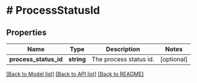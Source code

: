 # # ProcessStatusId

## Properties

Name | Type | Description | Notes
------------ | ------------- | ------------- | -------------
**process_status_id** | **string** | The process status id. | [optional]

[[Back to Model list]](../../README.md#models) [[Back to API list]](../../README.md#endpoints) [[Back to README]](../../README.md)
